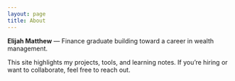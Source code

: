 ```yaml
---
layout: page
title: About
---
```


**Elijah Matthew** — Finance graduate building toward a career in wealth management.

This site highlights my projects, tools, and learning notes. If you’re hiring or want to collaborate, feel free to reach out.
